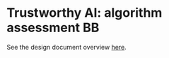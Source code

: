 # Trustworthy AI: algorithm assessment BB

See the design document overview [here](docs/README.md).
